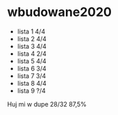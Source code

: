 # wbudowane2020
* lista 1 4/4
* lista 2 4/4
* lista 3 4/4
* lista 4 2/4
* lista 5 4/4
* lista 6 3/4
* lista 7 3/4
* lista 8 4/4
* lista 9 ?/4

Huj mi w dupe
28/32  87,5%
